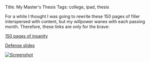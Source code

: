 Title: My Master's Thesis
Tags: college, ipad, thesis

For a while I thought I was going to rewrite these 150 pages of filler
interspersed with content, but my willpower wanes with each passing month.
Therefore, these links are only for the brave:

[150 pages of insanity](http://dl.dropbox.com/u/360865/thesis/iPathCase.pdf)

[Defense slides](http://dl.dropbox.com/u/360865/thesis/slides.pdf)

[![Screenshot](http://dl.dropbox.com/u/360865/steveasleep/ipathcase-kegg-thumb.png)](http://dl.dropbox.com/u/360865/steveasleep/ipathcase-kegg.png)
